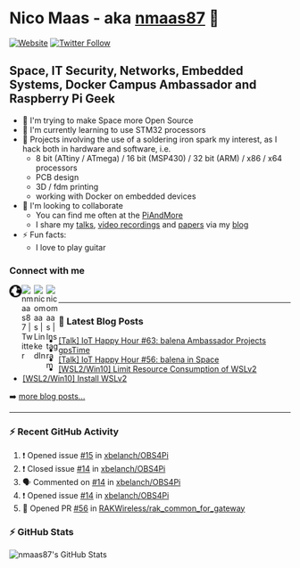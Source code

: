 # Nico Maas - aka [nmaas87][website] 👋

[![Website](https://img.shields.io/website?label=nico-maas.de&style=for-the-badge&url=https%3A%2F%2Fwww.nico-maas.de)](https://www.nico-maas.de)
[![Twitter Follow](https://img.shields.io/twitter/follow/nmaas87?color=1DA1F2&logo=twitter&style=for-the-badge)](https://twitter.com/intent/follow?original_referer=https%3A%2F%2Fgithub.com%2Fnmaas87&screen_name=nmaas87)

## Space, IT Security, Networks, Embedded Systems, Docker Campus Ambassador and Raspberry Pi Geek

- 🔭 I'm trying to make Space more Open Source
- 🌱 I'm currently learning to use STM32 processors
- 🎉 Projects involving the use of a soldering iron spark my interest, as I hack both in hardware and software, i.e.
  - 8 bit (ATtiny / ATmega) / 16 bit (MSP430) / 32 bit (ARM) / x86 / x64 processors
  - PCB design
  - 3D / fdm printing
  - working with Docker on embedded devices
- 👯 I'm looking to collaborate
  - You can find me often at the [PiAndMore][piandmore]
  - I share my [talks], [video recordings] and [papers] via my [blog][website]
- ⚡ Fun facts:
  - I love to play guitar

### Connect with me

[<img align="left" alt="nico-maas.de" width="22px" src="https://raw.githubusercontent.com/iconic/open-iconic/master/svg/globe.svg" />][website]
[<img align="left" alt="nmaas87 | Twitter" width="22px" src="https://cdn.jsdelivr.net/npm/simple-icons@v3/icons/twitter.svg" />][twitter]
[<img align="left" alt="nicomaas | LinkedIn" width="22px" src="https://cdn.jsdelivr.net/npm/simple-icons@v3/icons/linkedin.svg" />][linkedin]
[<img align="left" alt="nicomaas | Instagram" width="22px" src="https://cdn.jsdelivr.net/npm/simple-icons@v3/icons/keybase.svg" />][keybase]

<br />

---

### 📕 Latest Blog Posts

<!-- BLOG-POST-LIST:START -->
- [[Talk] IoT Happy Hour #63: balena Ambassador Projects](https://www.nico-maas.de/?p=2385)
- [gpsTime](https://www.nico-maas.de/?p=2370)
- [[Talk] IoT Happy Hour #56: balena in Space](https://www.nico-maas.de/?p=2358)
- [[WSL2/Win10] Limit Resource Consumption of WSLv2](https://www.nico-maas.de/?p=2313)
- [[WSL2/Win10] Install WSLv2](https://www.nico-maas.de/?p=2309)
<!-- BLOG-POST-LIST:END -->

➡️ [more blog posts...](https://www.nico-maas.de)

---

### :zap: Recent GitHub Activity
  
<!--START_SECTION:activity-->
1. ❗️ Opened issue [#15](https://github.com/xbelanch/OBS4Pi/issues/15) in [xbelanch/OBS4Pi](https://github.com/xbelanch/OBS4Pi)
2. ❗️ Closed issue [#14](https://github.com/xbelanch/OBS4Pi/issues/14) in [xbelanch/OBS4Pi](https://github.com/xbelanch/OBS4Pi)
3. 🗣 Commented on [#14](https://github.com/xbelanch/OBS4Pi/issues/14) in [xbelanch/OBS4Pi](https://github.com/xbelanch/OBS4Pi)
4. ❗️ Opened issue [#14](https://github.com/xbelanch/OBS4Pi/issues/14) in [xbelanch/OBS4Pi](https://github.com/xbelanch/OBS4Pi)
5. 💪 Opened PR [#56](https://github.com/RAKWireless/rak_common_for_gateway/pull/56) in [RAKWireless/rak_common_for_gateway](https://github.com/RAKWireless/rak_common_for_gateway)
<!--END_SECTION:activity-->

### :zap: GitHub Stats

  <img align="left" alt="nmaas87's GitHub Stats" src="https://github-readme-stats.codestackr.vercel.app/api?username=nmaas87&show_icons=true&hide_border=true" />


[website]: https://www.nico-maas.de
[twitter]: https://twitter.com/nmaas87
[linkedin]: https://linkedin.com/in/nicomaas
[keybase]: https://keybase.io/nicomaas
[piandmore]: https://piandmore.de/en/
[talks]: https://www.nico-maas.de/?cat=392
[video recordings]: https://www.nico-maas.de/?page_id=1244
[papers]: https://www.nico-maas.de/?cat=301
